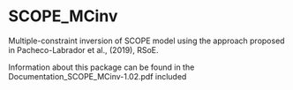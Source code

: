 # SCOPE_MCinv
Multiple-constraint inversion of SCOPE model using the approach proposed in Pacheco-Labrador et al., (2019), RSoE.

Information about this package can be found in the Documentation_SCOPE_MCinv-1.02.pdf included
